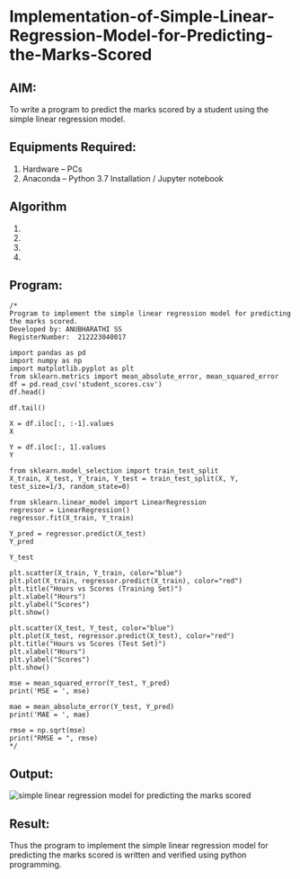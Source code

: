 # Implementation-of-Simple-Linear-Regression-Model-for-Predicting-the-Marks-Scored

## AIM:
To write a program to predict the marks scored by a student using the simple linear regression model.

## Equipments Required:
1. Hardware – PCs
2. Anaconda – Python 3.7 Installation / Jupyter notebook

## Algorithm
1. 
2. 
3. 
4. 

## Program:
```
/*
Program to implement the simple linear regression model for predicting the marks scored.
Developed by: ANUBHARATHI SS
RegisterNumber:  212223040017

import pandas as pd
import numpy as np
import matplotlib.pyplot as plt
from sklearn.metrics import mean_absolute_error, mean_squared_error
df = pd.read_csv('student_scores.csv')
df.head()

df.tail()

X = df.iloc[:, :-1].values
X

Y = df.iloc[:, 1].values
Y

from sklearn.model_selection import train_test_split
X_train, X_test, Y_train, Y_test = train_test_split(X, Y, test_size=1/3, random_state=0)

from sklearn.linear_model import LinearRegression
regressor = LinearRegression()
regressor.fit(X_train, Y_train)

Y_pred = regressor.predict(X_test)
Y_pred

Y_test

plt.scatter(X_train, Y_train, color="blue")
plt.plot(X_train, regressor.predict(X_train), color="red")
plt.title("Hours vs Scores (Training Set)")
plt.xlabel("Hours")
plt.ylabel("Scores")
plt.show()

plt.scatter(X_test, Y_test, color="blue")
plt.plot(X_test, regressor.predict(X_test), color="red")
plt.title("Hours vs Scores (Test Set)")
plt.xlabel("Hours")
plt.ylabel("Scores")
plt.show()

mse = mean_squared_error(Y_test, Y_pred)
print('MSE = ', mse)

mae = mean_absolute_error(Y_test, Y_pred)
print('MAE = ', mae)

rmse = np.sqrt(mse)
print("RMSE = ", rmse)
*/
```

## Output:
![simple linear regression model for predicting the marks scored](sam.png)


## Result:
Thus the program to implement the simple linear regression model for predicting the marks scored is written and verified using python programming.
